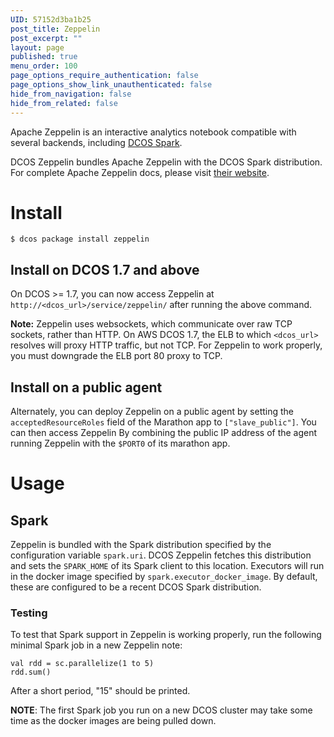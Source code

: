 ```yaml
---
UID: 57152d3ba1b25
post_title: Zeppelin
post_excerpt: ""
layout: page
published: true
menu_order: 100
page_options_require_authentication: false
page_options_show_link_unauthenticated: false
hide_from_navigation: false
hide_from_related: false
---
```

Apache Zeppelin is an interactive analytics notebook compatible with several backends, including [DCOS Spark][1].

DCOS Zeppelin bundles Apache Zeppelin with the DCOS Spark distribution. For complete Apache Zeppelin docs, please visit [their website][2].

# Install

    $ dcos package install zeppelin
    

## Install on DCOS 1.7 and above

On DCOS >= 1.7, you can now access Zeppelin at `http://<dcos_url>/service/zeppelin/` after running the above command.

**Note:** Zeppelin uses websockets, which communicate over raw TCP sockets, rather than HTTP. On AWS DCOS 1.7, the ELB to which `<dcos_url>` resolves will proxy HTTP traffic, but not TCP. For Zeppelin to work properly, you must downgrade the ELB port 80 proxy to TCP.

## Install on a public agent

Alternately, you can deploy Zeppelin on a public agent by setting the `acceptedResourceRoles` field of the Marathon app to `["slave_public"]`. You can then access Zeppelin By combining the public IP address of the agent running Zeppelin with the `$PORT0` of its marathon app.

# Usage

## Spark

Zeppelin is bundled with the Spark distribution specified by the configuration variable `spark.uri`. DCOS Zeppelin fetches this distribution and sets the `SPARK_HOME` of its Spark client to this location. Executors will run in the docker image specified by `spark.executor_docker_image`. By default, these are configured to be a recent DCOS Spark distribution.

### Testing

To test that Spark support in Zeppelin is working properly, run the following minimal Spark job in a new Zeppelin note:

    val rdd = sc.parallelize(1 to 5)
    rdd.sum()
    

After a short period, "15" should be printed.

**NOTE**: The first Spark job you run on a new DCOS cluster may take some time as the docker images are being pulled down.

 [1]: https://docs.mesosphere.com/spark-1-7/
 [2]: https://zeppelin.incubator.apache.org/